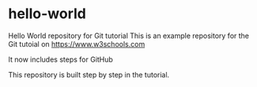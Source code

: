 # hello-world
Hello World repository for Git tutorial
This is an example repository for the Git tutoial on https://www.w3schools.com

It now includes steps for GitHub

This repository is built step by step in the tutorial.
